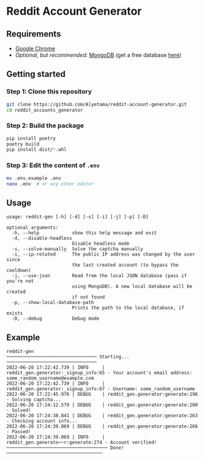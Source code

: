 # Reddit Account Generator


## Requirements
- [Google Chrome](https://www.google.com/chrome/)
- *Optional, but recommended:* [MongoDB](https://www.mongodb.com/) (get a free database [here](https://www.mongodb.com/cloud/atlas/register)) 

## Getting started

### Step 1: Clone this repository
```sh
git clone https://github.com/Alyetama/reddit-account-generator.git
cd reddit_accounts_generator
```

### Step 2: Build the package
```sh
pip install poetry
poetry build
pip install dist/*.whl
```

### Step 3: Edit the content of `.env`
```sh
mv .env.example .env
nano .env  # or any other editor
```

## Usage

```
usage: reddit-gen [-h] [-d] [-s] [-i] [-j] [-p] [-D]

optional arguments:
  -h, --help            show this help message and exit
  -d, --disable-headless
                        Disable headless mode
  -s, --solve-manually  Solve the captcha manually
  -i, --ip-rotated      The public IP address was changed by the user since
                        the last created account (to bypass the cooldown)
  -j, --use-json        Read from the local JSON database (pass if you're not
                        using MongoDB). A new local database will be created
                        if not found
  -p, --show-local-database-path
                        Prints the path to the local database, if exists
  -D, --debug           Debug mode
```

## Example

```
reddit-gen
───────────────────────────────── Starting... ─────────────────────────────────
2022-06-20 17:22:42.739 | INFO     | reddit_gen.generator:_signup_info:65 - Your account's email address: some_random_username@example.com
2022-06-20 17:22:42.739 | INFO     | reddit_gen.generator:_signup_info:67 - Username: some_random_username
2022-06-20 17:22:45.976 | DEBUG    | reddit_gen.generator:generate:196 - Solving captcha...
2022-06-20 17:24:12.579 | DEBUG    | reddit_gen.generator:generate:200 - Solved!
2022-06-20 17:24:38.841 | DEBUG    | reddit_gen.generator:generate:263 - Checking account info...
2022-06-20 17:24:39.069 | DEBUG    | reddit_gen.generator:generate:266 - Passed!
2022-06-20 17:24:39.069 | INFO     | reddit_gen.generato──r:generate:274 - Account verified!
───────────────────────────────────── Done! ───────────────────────────────────
```
